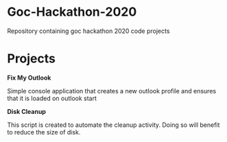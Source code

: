 # Goc-Hackathon-2020

Repository containing goc hackathon 2020 code projects

# Projects

<b>Fix My Outlook</b>

Simple console application that creates a new outlook profile and ensures that it is loaded on outlook start

<b>Disk Cleanup</b>

This script is created to automate the cleanup activity. Doing so will benefit to reduce the size of disk.
